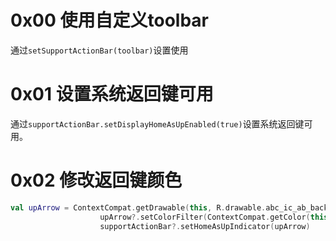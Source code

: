 # 0x00 使用自定义toolbar



通过`setSupportActionBar(toolbar)`设置使用

# 0x01 设置系统返回键可用

通过`supportActionBar.setDisplayHomeAsUpEnabled(true)`设置系统返回键可用。

# 0x02 修改返回键颜色

```kotlin
val upArrow = ContextCompat.getDrawable(this, R.drawable.abc_ic_ab_back_material)
                    upArrow?.setColorFilter(ContextCompat.getColor(this, android.R.color.black), PorterDuff.Mode.SRC_ATOP)
                    supportActionBar?.setHomeAsUpIndicator(upArrow)
```
